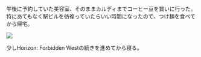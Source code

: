 午後に予約していた美容室、そのままカルディまでコーヒー豆を買いに行った。特にあてもなく駅ビルを彷徨っていたらいい時間になったので、つけ麺を食べてから帰宅。

![](https://photos.apkas.net/medium/202304/20230401-170949.webp)

少しHorizon: Forbidden Westの続きを進めてから寝る。
